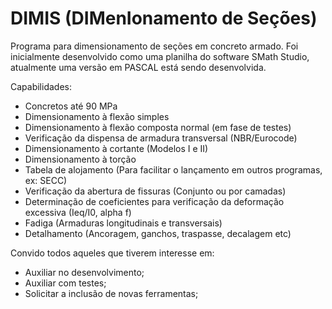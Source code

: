 # DIMIS (DIMenIonamento de Seções)
Programa para dimensionamento de seções em concreto armado. Foi inicialmente desenvolvido como uma planilha do software SMath Studio, atualmente uma versão em PASCAL está sendo desenvolvida.

Capabilidades:
- Concretos até 90 MPa
- Dimensionamento à flexão simples
- Dimensionamento à flexão composta normal (em fase de testes)
- Verificação da dispensa de armadura transversal (NBR/Eurocode)
- Dimensionamento à cortante (Modelos I e II)
- Dimensionamento à torção
- Tabela de alojamento (Para facilitar o lançamento em outros programas, ex: SECC)
- Verificação da abertura de fissuras (Conjunto ou por camadas)
- Determinação de coeficientes para verificação da deformação excessiva (Ieq/I0, alpha f)
- Fadiga (Armaduras longitudinais e transversais)
- Detalhamento (Ancoragem, ganchos, traspasse, decalagem etc)

Convido todos aqueles que tiverem interesse em:
- Auxiliar no desenvolvimento;
- Auxiliar com testes;
- Solicitar a inclusão de novas ferramentas;
